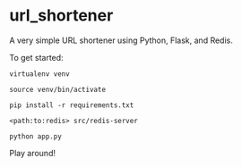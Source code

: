 url_shortener
=============

A very simple URL shortener using Python, Flask, and Redis.

To get started:

```virtualenv venv```

```source venv/bin/activate```

```pip install -r requirements.txt```

```<path:to:redis> src/redis-server```

```python app.py```

Play around!